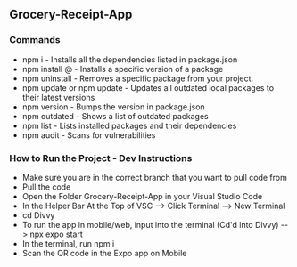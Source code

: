 ## Grocery-Receipt-App

### Commands
* npm i - Installs all the dependencies listed in package.json
* npm install <package>@<version> - Installs a specific version of a package
* npm uninstall <package> - Removes a specific package from your project.
* npm update or npm update <package> - Updates all outdated local packages to their latest versions
* npm version <newversion> - Bumps the version in package.json 
* npm outdated - Shows a list of outdated packages
* npm list - Lists installed packages and their dependencies 
* npm audit - Scans for vulnerabilities

### How to Run the Project - Dev Instructions
* Make sure you are in the correct branch that you want to pull code from 
* Pull the code 
* Open the Folder Grocery-Receipt-App in your Visual Studio Code
* In the Helper Bar At the Top of VSC --> Click Terminal --> New Terminal
* cd Divvy
* To run the app in mobile/web, input into the terminal (Cd'd into Divvy) --> npx expo start
* In the terminal, run npm i
* Scan the QR code in the Expo app on Mobile